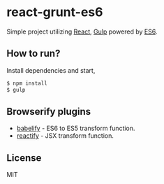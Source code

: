 # react-grunt-es6

Simple project utilizing [React](http://facebook.github.io/react/), [Gulp](http://gulpjs.com/) powered by [ES6](https://github.com/lukehoban/es6features).

## How to run?

Install dependencies and start,

```bash
$ npm install
$ gulp
```

## Browserify plugins

* [babelify](https://github.com/babel/babelify) - ES6 to ES5 transform function.
* [reactify](https://github.com/andreypopp/reactify) - JSX transform function.

## License

MIT
